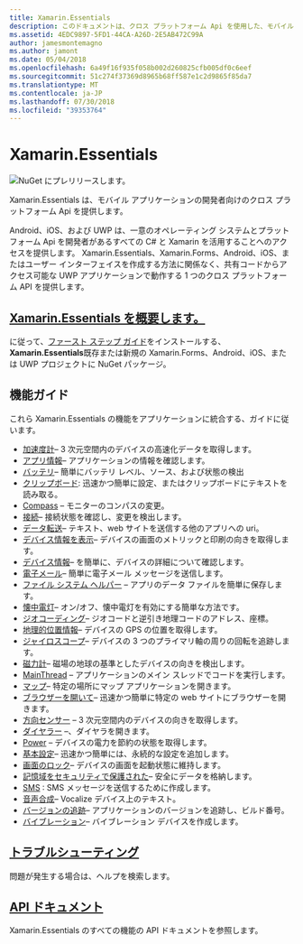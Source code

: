 ```yaml
---
title: Xamarin.Essentials
description: このドキュメントは、クロス プラットフォーム Api を使用した、モバイル アプリケーションの開発者を提供する、Xamarin.Essentials を記述するさまざまなガイドにリンクしています。
ms.assetid: 4EDC9897-5FD1-44CA-A26D-2E5AB472C99A
author: jamesmontemagno
ms.author: jamont
ms.date: 05/04/2018
ms.openlocfilehash: 6a49f16f935f058b002d260825cfb005df0c6eef
ms.sourcegitcommit: 51c274f37369d8965b68ff587e1c2d9865f85da7
ms.translationtype: MT
ms.contentlocale: ja-JP
ms.lasthandoff: 07/30/2018
ms.locfileid: "39353764"
---
```

# <a name="xamarinessentials"></a>Xamarin.Essentials

![NuGet にプレリリースします。](~/media/shared/pre-release.png)

Xamarin.Essentials は、モバイル アプリケーションの開発者向けのクロス プラットフォーム Api を提供します。

Android、iOS、および UWP は、一意のオペレーティング システムとプラットフォーム Api を開発者があるすべての C# と Xamarin を活用することへのアクセスを提供します。 Xamarin.Essentials、Xamarin.Forms、Android、iOS、またはユーザー インターフェイスを作成する方法に関係なく、共有コードからアクセス可能な UWP アプリケーションで動作する 1 つのクロス プラットフォーム API を提供します。

## <a name="get-started-with-xamarinessentialsget-startedmdcontextxamarinxamarin-forms"></a>[Xamarin.Essentials を概要します。](get-started.md?context=xamarin/xamarin-forms)

に従って、[ファースト ステップ ガイド](get-started.md)をインストールする、 **Xamarin.Essentials**既存または新規の Xamarin.Forms、Android、iOS、または UWP プロジェクトに NuGet パッケージ。

## <a name="feature-guides"></a>機能ガイド

これら Xamarin.Essentials の機能をアプリケーションに統合する、ガイドに従います。

* [加速度計](accelerometer.md?context=xamarin/xamarin-forms)– 3 次元空間内のデバイスの高速化データを取得します。
* [アプリ情報](app-information.md?context=xamarin/xamarin-forms)– アプリケーションの情報を確認します。
* [バッテリ](battery.md?context=xamarin/xamarin-forms)– 簡単にバッテリ レベル、ソース、および状態の検出
* [クリップボード](clipboard.md?context=xamarin/xamarin-forms): 迅速かつ簡単に設定、またはクリップボードにテキストを読み取る。
* [Compass](compass.md?context=xamarin/xamarin-forms) – モニターのコンパスの変更。
* [接続](connectivity.md?context=xamarin/xamarin-forms)– 接続状態を確認し、変更を検出します。
* [データ転送](data-transfer.md?context=xamarin/xamarin-forms)– テキスト、web サイトを送信する他のアプリへの uri。
* [デバイス情報を表示](device-display.md?context=xamarin/xamarin-forms)– デバイスの画面のメトリックと印刷の向きを取得します。
* [デバイス情報](device-information.md?context=xamarin/xamarin-forms)– を簡単に、デバイスの詳細について確認します。
* [電子メール](email.md?context=xamarin/xamarin-forms)– 簡単に電子メール メッセージを送信します。
* [ファイル システム ヘルパー](file-system-helpers.md?context=xamarin/xamarin-forms) – アプリのデータ ファイルを簡単に保存します。
* [懐中電灯](flashlight.md?context=xamarin/xamarin-forms)– オン/オフ、懐中電灯を有効にする簡単な方法です。
* [ジオコーディング](geocoding.md?context=xamarin/xamarin-forms)– ジオコードと逆引き地理コードのアドレス、座標。
* [地理的位置情報](geolocation.md?context=xamarin/xamarin-forms)– デバイスの GPS の位置を取得します。
* [ジャイロスコープ](gyroscope.md?context=xamarin/xamarin-forms)– デバイスの 3 つのプライマリ軸の周りの回転を追跡します。
* [磁力計](magnetometer.md?context=xamarin/xamarin-forms)– 磁場の地球の基準としたデバイスの向きを検出します。
* [MainThread](main-thread.md?content=xamarin/xamarin-forms) – アプリケーションのメイン スレッドでコードを実行します。
* [マップ](maps.md?content=xamarin/xamarin-forms)– 特定の場所にマップ アプリケーションを開きます。
* [ブラウザーを開いて](open-browser.md?context=xamarin/xamarin-forms)– 迅速かつ簡単に特定の web サイトにブラウザーを開きます。
* [方向センサー](orientation-sensor.md?context=xamarin/xamarin-forms) – 3 次元空間内のデバイスの向きを取得します。
* [ダイヤラー](phone-dialer.md?context=xamarin/xamarin-forms) –、ダイヤラを開きます。
* [Power](power.md?context=xamarin/xamarin-forms) – デバイスの電力を節約の状態を取得します。
* [基本設定](preferences.md?context=xamarin/xamarin-forms)– 迅速かつ簡単には、永続的な設定を追加します。
* [画面のロック](screen-lock.md?context=xamarin/xamarin-forms)– デバイスの画面を起動状態に維持します。
* [記憶域をセキュリティで保護された](secure-storage.md?context=xamarin/xamarin-forms)– 安全にデータを格納します。
* [SMS](sms.md?context=xamarin/xamarin-forms) : SMS メッセージを送信するために作成します。
* [音声合成](text-to-speech.md?context=xamarin/xamarin-forms)– Vocalize デバイス上のテキスト。
* [バージョンの追跡](version-tracking.md?context=xamarin/xamarin-forms)– アプリケーションのバージョンを追跡し、ビルド番号。
* [バイブレーション](vibrate.md?context=xamarin/xamarin-forms)– バイブレーション デバイスを作成します。

## <a name="troubleshootingtroubleshootingmdcontextxamarinxamarin-forms"></a>[トラブルシューティング](troubleshooting.md?context=xamarin/xamarin-forms)

問題が発生する場合は、ヘルプを検索します。

## <a name="api-documentationxrefxamarinessentials"></a>[API ドキュメント](xref:Xamarin.Essentials)

Xamarin.Essentials のすべての機能の API ドキュメントを参照します。
